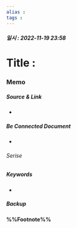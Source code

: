 ```yaml
---
alias : 
tags : 
---
```


##### 일시 : 2022-11-19 23:58

# Title : 

### Memo


##### Source & Link
- 

##### Be Connected Document
- 

###### Serise


##### Keywords
- 

##### Backup


#### %%Footnote%%

[^1]: 